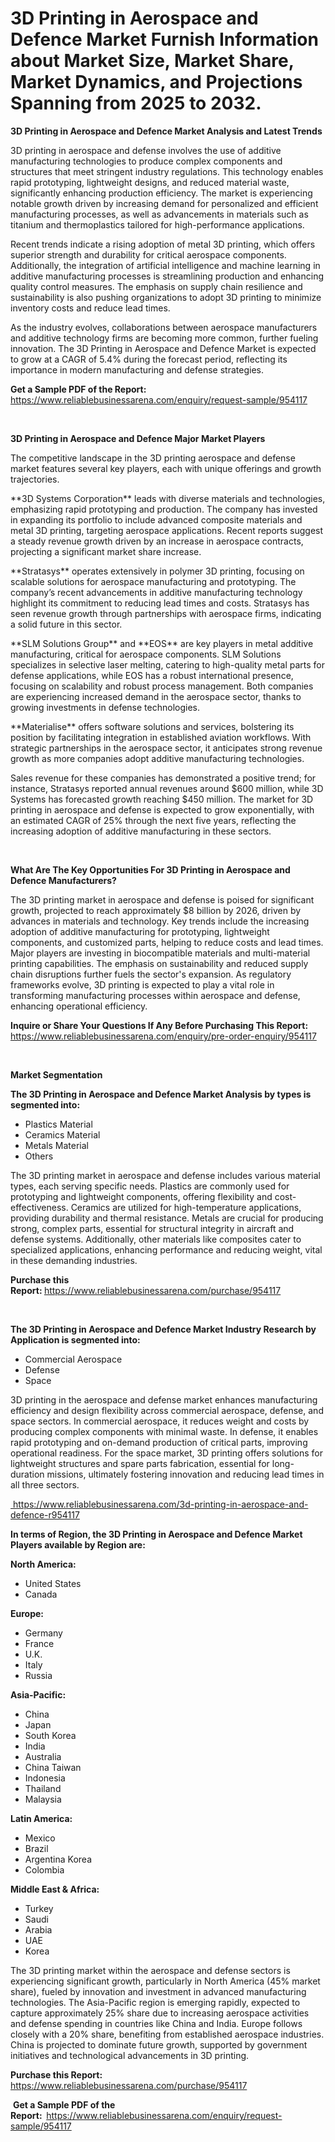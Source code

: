 <p><h1>3D Printing in Aerospace and Defence Market Furnish Information about Market Size, Market Share, Market Dynamics, and Projections Spanning from 2025 to 2032.</h1></p><p><strong>3D Printing in Aerospace and Defence Market Analysis and Latest Trends</strong></p>
<p><p>3D printing in aerospace and defense involves the use of additive manufacturing technologies to produce complex components and structures that meet stringent industry regulations. This technology enables rapid prototyping, lightweight designs, and reduced material waste, significantly enhancing production efficiency. The market is experiencing notable growth driven by increasing demand for personalized and efficient manufacturing processes, as well as advancements in materials such as titanium and thermoplastics tailored for high-performance applications.</p><p>Recent trends indicate a rising adoption of metal 3D printing, which offers superior strength and durability for critical aerospace components. Additionally, the integration of artificial intelligence and machine learning in additive manufacturing processes is streamlining production and enhancing quality control measures. The emphasis on supply chain resilience and sustainability is also pushing organizations to adopt 3D printing to minimize inventory costs and reduce lead times.</p><p>As the industry evolves, collaborations between aerospace manufacturers and additive technology firms are becoming more common, further fueling innovation. The 3D Printing in Aerospace and Defence Market is expected to grow at a CAGR of 5.4% during the forecast period, reflecting its importance in modern manufacturing and defense strategies.</p></p>
<p><strong>Get a Sample PDF of the Report:&nbsp;</strong> <a href="https://www.reliablebusinessarena.com/enquiry/request-sample/954117?utm_campaign=1892&utm_medium=2&utm_source=Github&utm_content=ia&utm_term=18042025&utm_id=3d-printing-in-aerospace-and-defence">https://www.reliablebusinessarena.com/enquiry/request-sample/954117</a></p>
<p>&nbsp;</p>
<p><strong>3D Printing in Aerospace and Defence Major Market Players</strong></p>
<p><p>The competitive landscape in the 3D printing aerospace and defense market features several key players, each with unique offerings and growth trajectories. </p><p>**3D Systems Corporation** leads with diverse materials and technologies, emphasizing rapid prototyping and production. The company has invested in expanding its portfolio to include advanced composite materials and metal 3D printing, targeting aerospace applications. Recent reports suggest a steady revenue growth driven by an increase in aerospace contracts, projecting a significant market share increase.</p><p>**Stratasys** operates extensively in polymer 3D printing, focusing on scalable solutions for aerospace manufacturing and prototyping. The company’s recent advancements in additive manufacturing technology highlight its commitment to reducing lead times and costs. Stratasys has seen revenue growth through partnerships with aerospace firms, indicating a solid future in this sector.</p><p>**SLM Solutions Group** and **EOS** are key players in metal additive manufacturing, critical for aerospace components. SLM Solutions specializes in selective laser melting, catering to high-quality metal parts for defense applications, while EOS has a robust international presence, focusing on scalability and robust process management. Both companies are experiencing increased demand in the aerospace sector, thanks to growing investments in defense technologies.</p><p>**Materialise** offers software solutions and services, bolstering its position by facilitating integration in established aviation workflows. With strategic partnerships in the aerospace sector, it anticipates strong revenue growth as more companies adopt additive manufacturing technologies.</p><p>Sales revenue for these companies has demonstrated a positive trend; for instance, Stratasys reported annual revenues around $600 million, while 3D Systems has forecasted growth reaching $450 million. The market for 3D printing in aerospace and defense is expected to grow exponentially, with an estimated CAGR of 25% through the next five years, reflecting the increasing adoption of additive manufacturing in these sectors.</p></p>
<p>&nbsp;</p>
<p><strong>What Are The Key Opportunities For 3D Printing in Aerospace and Defence Manufacturers?</strong></p>
<p><p>The 3D printing market in aerospace and defense is poised for significant growth, projected to reach approximately $8 billion by 2026, driven by advances in materials and technology. Key trends include the increasing adoption of additive manufacturing for prototyping, lightweight components, and customized parts, helping to reduce costs and lead times. Major players are investing in biocompatible materials and multi-material printing capabilities. The emphasis on sustainability and reduced supply chain disruptions further fuels the sector's expansion. As regulatory frameworks evolve, 3D printing is expected to play a vital role in transforming manufacturing processes within aerospace and defense, enhancing operational efficiency.</p></p>
<p><strong>Inquire or Share Your Questions If Any Before Purchasing This Report:</strong> <a href="https://www.reliablebusinessarena.com/enquiry/pre-order-enquiry/954117?utm_campaign=1892&utm_medium=2&utm_source=Github&utm_content=ia&utm_term=18042025&utm_id=3d-printing-in-aerospace-and-defence">https://www.reliablebusinessarena.com/enquiry/pre-order-enquiry/954117</a></p>
<p>&nbsp;</p>
<p><strong>Market Segmentation</strong></p>
<p><strong>The 3D Printing in Aerospace and Defence Market Analysis by types is segmented into:</strong></p>
<p><ul><li>Plastics Material</li><li>Ceramics Material</li><li>Metals Material</li><li>Others</li></ul></p>
<p><p>The 3D printing market in aerospace and defense includes various material types, each serving specific needs. Plastics are commonly used for prototyping and lightweight components, offering flexibility and cost-effectiveness. Ceramics are utilized for high-temperature applications, providing durability and thermal resistance. Metals are crucial for producing strong, complex parts, essential for structural integrity in aircraft and defense systems. Additionally, other materials like composites cater to specialized applications, enhancing performance and reducing weight, vital in these demanding industries.</p></p>
<p><strong>Purchase this Report:&nbsp;</strong><a href="https://www.reliablebusinessarena.com/purchase/954117?utm_campaign=1892&utm_medium=2&utm_source=Github&utm_content=ia&utm_term=18042025&utm_id=3d-printing-in-aerospace-and-defence">https://www.reliablebusinessarena.com/purchase/954117</a></p>
<p>&nbsp;</p>
<p><strong>The 3D Printing in Aerospace and Defence Market Industry Research by Application is segmented into:</strong></p>
<p><ul><li>Commercial Aerospace</li><li>Defense</li><li>Space</li></ul></p>
<p><p>3D printing in the aerospace and defense market enhances manufacturing efficiency and design flexibility across commercial aerospace, defense, and space sectors. In commercial aerospace, it reduces weight and costs by producing complex components with minimal waste. In defense, it enables rapid prototyping and on-demand production of critical parts, improving operational readiness. For the space market, 3D printing offers solutions for lightweight structures and spare parts fabrication, essential for long-duration missions, ultimately fostering innovation and reducing lead times in all three sectors.</p></p>
<p><a href="https://www.reliablebusinessarena.com/3d-printing-in-aerospace-and-defence-r954117?utm_campaign=1892&utm_medium=2&utm_source=Github&utm_content=ia&utm_term=18042025&utm_id=3d-printing-in-aerospace-and-defence">&nbsp;https://www.reliablebusinessarena.com/3d-printing-in-aerospace-and-defence-r954117</a></p>
<p><strong>In terms of Region, the 3D Printing in Aerospace and Defence Market Players available by Region are:</strong></p>
<p>
    <p> <strong> North America: </strong>
        <ul>
            <li>United States</li>
            <li>Canada</li>
        </ul>
        </p> 
    <p> <strong> Europe: </strong>
        <ul>
            <li>Germany</li>
            <li>France</li>
            <li>U.K.</li>
            <li>Italy</li>
            <li>Russia</li>
        </ul>
        </p> 
    <p> <strong> Asia-Pacific: </strong>
        <ul>
            <li>China</li>
            <li>Japan</li>
            <li>South Korea</li>
            <li>India</li>
            <li>Australia</li>
            <li>China Taiwan</li>
            <li>Indonesia</li>
            <li>Thailand</li>
            <li>Malaysia</li>
        </ul>
        </p> 
    <p> <strong> Latin America: </strong>
        <ul>
            <li>Mexico</li>
            <li>Brazil</li>
            <li>Argentina Korea</li>
            <li>Colombia</li>
        </ul>
        </p> 
    <p> <strong> Middle East & Africa: </strong>
        <ul>
            <li>Turkey</li>
            <li>Saudi</li>
            <li>Arabia</li>
            <li>UAE</li>
            <li>Korea</li>
        </ul>
    </p>
    </p>
<p><p>The 3D printing market within the aerospace and defense sectors is experiencing significant growth, particularly in North America (45% market share), fueled by innovation and investment in advanced manufacturing technologies. The Asia-Pacific region is emerging rapidly, expected to capture approximately 25% share due to increasing aerospace activities and defense spending in countries like China and India. Europe follows closely with a 20% share, benefiting from established aerospace industries. China is projected to dominate future growth, supported by government initiatives and technological advancements in 3D printing.</p></p>
<p><strong>Purchase this Report: </strong><a href="https://www.reliablebusinessarena.com/purchase/954117?utm_campaign=1892&utm_medium=2&utm_source=Github&utm_content=ia&utm_term=18042025&utm_id=3d-printing-in-aerospace-and-defence">https://www.reliablebusinessarena.com/purchase/954117</a></p>
<p>&nbsp;<strong>Get a Sample PDF of the Report:&nbsp;&nbsp;</strong><a href="https://www.reliablebusinessarena.com/enquiry/request-sample/954117?utm_campaign=1892&utm_medium=2&utm_source=Github&utm_content=ia&utm_term=18042025&utm_id=3d-printing-in-aerospace-and-defence">https://www.reliablebusinessarena.com/enquiry/request-sample/954117</a></p>
<p><strong></strong></p>
<p><p></p><p></p><p></p></p>
